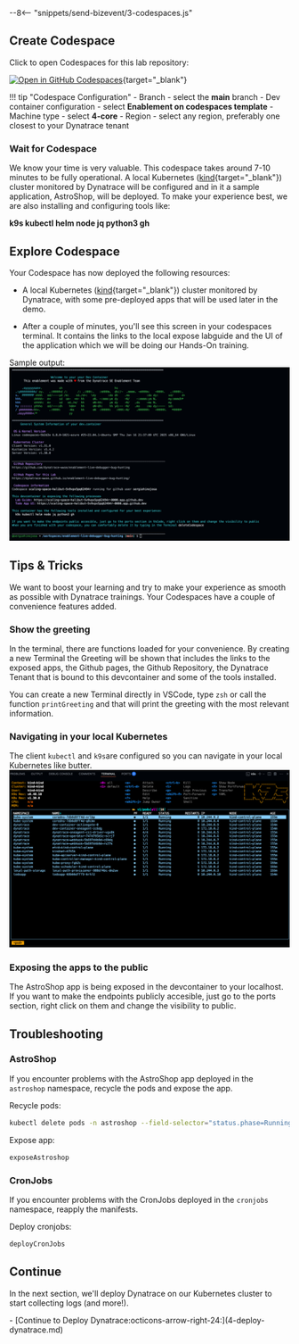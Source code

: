 --8<-- "snippets/send-bizevent/3-codespaces.js"

## Create Codespace

Click to open Codespaces for this lab repository:

[![Open in GitHub Codespaces](https://github.com/codespaces/badge.svg)](https://codespaces.new/dynatrace-wwse/enablement-dynatrace-log-ingest-101){target="_blank"}

!!! tip "Codespace Configuration"
    - Branch
        - select the **main** branch
    - Dev container configuration
        - select **Enablement on codespaces template**
    - Machine type
        - select **4-core**
    - Region
        - select any region, preferably one closest to your Dynatrace tenant

### Wait for Codespace
We know your time is very valuable. This codespace takes around 7-10 minutes to be fully operational. A local Kubernetes ([kind](https://kind.sigs.k8s.io/){target="_blank"}) cluster monitored by Dynatrace will be configured and in it a sample application, AstroShop, will be deployed. To make your experience best, we are also installing and configuring tools like:

**k9s kubectl helm node jq python3 gh**

## Explore Codespace

Your Codespace has now deployed the following resources:

- A local Kubernetes ([kind](https://kind.sigs.k8s.io/){target="_blank"}) cluster monitored by Dynatrace, with some pre-deployed apps
  that will be used later in the demo.

- After a couple of minutes, you'll see this screen in your codespaces terminal. It contains the links to the local expose labguide and the UI of the application which we will be doing our Hands-On training.

Sample output:
![Codespaces finish](img/codespaces_finish.png)

## Tips & Tricks

We want to boost your learning and try to make your experience as smooth as possible with Dynatrace trainings. Your Codespaces have a couple of convenience features added. 

### Show the greeting
In the terminal, there are functions loaded for your convenience. By creating a new Terminal the Greeting will be shown that includes the links to the exposed apps, the Github  pages, the Github Repository, the Dynatrace Tenant that is bound to this devcontainer and some of the tools installed.

You can create a new Terminal directly in VSCode, type `zsh` or call the function `printGreeting` and that will print the greeting with the most relevant information.

### Navigating in your local Kubernetes
The client `kubectl` and `k9s`are configured so you can navigate in your local Kubernetes like butter. 
![k9s](img/k9s.png)

### Exposing the apps to the public
The AstroShop app is being exposed in the devcontainer to your localhost. If you want to make the endpoints publicly accesible, just go to the ports section, right click on them and change the visibility to public.

## Troubleshooting

### AstroShop

If you encounter problems with the AstroShop app deployed in the `astroshop` namespace, recycle the pods and expose the app.

Recycle pods:
```sh
kubectl delete pods -n astroshop --field-selector="status.phase=Running"
```

Expose app:
```sh
exposeAstroshop
```

### CronJobs

If you encounter problems with the CronJobs deployed in the `cronjobs` namespace, reapply the manifests.

Deploy cronjobs:
```sh
deployCronJobs
```

## Continue

In the next section, we'll deploy Dynatrace on our Kubernetes cluster to start collecting logs (and more!).

<div class="grid cards" markdown>
- [Continue to Deploy Dynatrace:octicons-arrow-right-24:](4-deploy-dynatrace.md)
</div>
